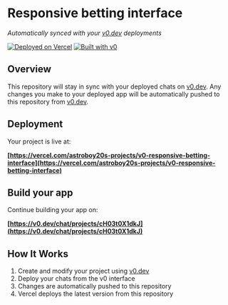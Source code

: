 # Responsive betting interface

*Automatically synced with your [v0.dev](https://v0.dev) deployments*

[![Deployed on Vercel](https://img.shields.io/badge/Deployed%20on-Vercel-black?style=for-the-badge&logo=vercel)](https://vercel.com/astroboy20s-projects/v0-responsive-betting-interface)
[![Built with v0](https://img.shields.io/badge/Built%20with-v0.dev-black?style=for-the-badge)](https://v0.dev/chat/projects/cH03t0X1dkJ)

## Overview

This repository will stay in sync with your deployed chats on [v0.dev](https://v0.dev).
Any changes you make to your deployed app will be automatically pushed to this repository from [v0.dev](https://v0.dev).

## Deployment

Your project is live at:

**[https://vercel.com/astroboy20s-projects/v0-responsive-betting-interface](https://vercel.com/astroboy20s-projects/v0-responsive-betting-interface)**

## Build your app

Continue building your app on:

**[https://v0.dev/chat/projects/cH03t0X1dkJ](https://v0.dev/chat/projects/cH03t0X1dkJ)**

## How It Works

1. Create and modify your project using [v0.dev](https://v0.dev)
2. Deploy your chats from the v0 interface
3. Changes are automatically pushed to this repository
4. Vercel deploys the latest version from this repository
